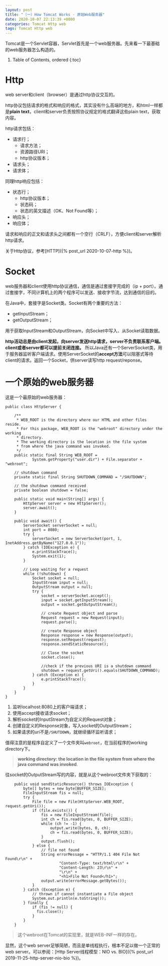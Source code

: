 ```yaml
---
layout: post
title: "（一）How Tomcat Works - 原始Web服务器"
date: 2020-10-07 22:13:39 +0800
categories: Tomcat Http web
tags: Tomcat Http web
---
```


Tomcat是一个Servlet容器，Servlet首先是一个web服务器。先来看一下最基础的web服务器怎么构造的。

1. Table of Contents, ordered
{:toc}

# Http
web server和client（browser）是通过http协议交互的。

http协议包括请求的格式和响应的格式，其实没有什么高端的地方，和html一样都是**plain text**，client和server负责按照协议规定的格式翻译这些plain text，获取内容。

http请求包括：
- 请求行；
    + 请求方法；
    + 资源路径URI；
    + http协议版本；
- 请求头；
- 请求体；

同理http响应包括：
- 状态行；
    + http协议版本；
    + 状态码；
    + 状态的英文描述（OK、Not Found等）；
- 响应头；
- 响应体；

请求和响应的正文和请求头之间都有一个空行（CRLF），方便client和server解析http请求。

关于Http协议，参考[HTTP]({% post_url 2020-10-07-http %})。

# Socket
web服务器和client使用http协议通信，通信是通过套接字完成的（ip + port）。通过套接字，不同计算机上的两个程序可以发送、接收字节流，达到通信的目的。

在Java中，套接字是Socket类。Socket有两个重要的方法：
- getInputStream；
- getOutputStream；

用于获取InputStream和OutputStream，向Socket中写入、从Socket读取数据。

**http活动总是由client发起，向server发送http请求，server不负责联系客户端。client或者server都可以提前关闭连接。** 所以Java还有一个ServerSocket类，用于服务器监听客户端请求。使用ServerSocket的**accept方法**可以阻塞式等待client的请求。返回一个Socket，供server读写http request/reponse。

# 一个原始的web服务器
这是一个最原始的web服务器：
```
public class HttpServer {

    /**
     * WEB_ROOT is the directory where our HTML and other files reside.
     * For this package, WEB_ROOT is the "webroot" directory under the working
     * directory.
     * The working directory is the location in the file system
     * from where the java command was invoked.
     */
    public static final String WEB_ROOT =
            System.getProperty("user.dir") + File.separator + "webroot";

    // shutdown command
    private static final String SHUTDOWN_COMMAND = "/SHUTDOWN";

    // the shutdown command received
    private boolean shutdown = false;

    public static void main(String[] args) {
        HttpServer server = new HttpServer();
        server.await();
    }

    public void await() {
        ServerSocket serverSocket = null;
        int port = 8080;
        try {
            serverSocket = new ServerSocket(port, 1, InetAddress.getByName("127.0.0.1"));
        } catch (IOException e) {
            e.printStackTrace();
            System.exit(1);
        }

        // Loop waiting for a request
        while (!shutdown) {
            Socket socket = null;
            InputStream input = null;
            OutputStream output = null;
            try {
                socket = serverSocket.accept();
                input = socket.getInputStream();
                output = socket.getOutputStream();

                // create Request object and parse
                Request request = new Request(input);
                request.parse();

                // create Response object
                Response response = new Response(output);
                response.setRequest(request);
                response.sendStaticResource();

                // Close the socket
                socket.close();

                //check if the previous URI is a shutdown command
                shutdown = request.getUri().equals(SHUTDOWN_COMMAND);
            } catch (Exception e) {
                e.printStackTrace();
            }
        }
    }
}
```
1. 监听localhost:8080上的客户端请求；
2. 使用accept接收请求socket；
3. 解析socket的InputStream为自定义的Request对象；
4. 创建自定义的Response对象，写入socket的OutputStream；
5. 如果请求的uri不是`/SHUTDOWN`，就继续循环监听请求；

值得注意的是程序自定义了一个文件夹叫`webroot`，在当前程序的working directory下。

> **working directory: the location in the file system from where the java command was invoked**.

往socket的OutputStream写的内容，就是从这个webroot文件夹下获取的：
```
    public void sendStaticResource() throws IOException {
        byte[] bytes = new byte[BUFFER_SIZE];
        FileInputStream fis = null;
        try {
            File file = new File(HttpServer.WEB_ROOT, request.getUri());
            if (file.exists()) {
                fis = new FileInputStream(file);
                int ch = fis.read(bytes, 0, BUFFER_SIZE);
                while (ch != -1) {
                    output.write(bytes, 0, ch);
                    ch = fis.read(bytes, 0, BUFFER_SIZE);
                }
                output.flush();
            } else {
                // file not found
                String errorMessage = "HTTP/1.1 404 File Not Found\r\n" +
                        "Content-Type: text/html\r\n" +
                        "Content-Length: 23\r\n" +
                        "\r\n" +
                        "<h1>File Not Found</h1>";
                output.write(errorMessage.getBytes());
            }
        } catch (Exception e) {
            // thrown if cannot instantiate a File object
            System.out.println(e.toString());
        } finally {
            if (fis != null) {
              fis.close();
            }
        }
    }
```

> 这个webroot在Tomcat的实现里，就是WEB-INF一样的存在。

显然，这个web server足够简陋，而且是单线程执行，根本不足以做一个正常的web server。可以参阅：[Http Server线程模型：NIO vs. BIO]({% post_url 2019-11-25-http-server-nio-bio %})。


